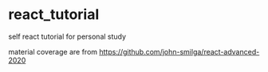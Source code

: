 # react_tutorial

self react tutorial for personal study

material coverage are from https://github.com/john-smilga/react-advanced-2020
